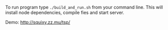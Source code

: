 To run program type `./build_and_run.sh` from your command line.
This will install node dependencies, compile fies and start server.

Demo: http://squixy.zz.mu/tsp/